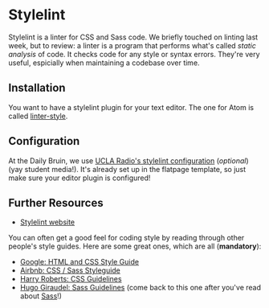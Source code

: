 # Stylelint
Stylelint is a linter for CSS and Sass code. We briefly touched on linting last week, but to review: a linter is a program that performs what's called _static analysis_ of code. It checks code for any style or syntax errors. They're very useful, espicially when maintaining a codebase over time.

## Installation
You want to have a stylelint plugin for your text editor. The one for Atom is called [linter-style](https://atom.io/packages/linter-stylelint).

## Configuration
At the Daily Bruin, we use [UCLA Radio's stylelint configuration](https://github.com/uclaradio/stylelint-config-uclaradio) (_optional_) (yay student media!). It's already set up in the flatpage template, so just make sure your editor plugin is configured!

## Further Resources
- [Stylelint website](https://stylelint.io)

You can often get a good feel for coding style by reading through other people's style guides. Here are some great ones, which are all (**mandatory**):
- [Google: HTML and CSS Style Guide](https://google.github.io/styleguide/htmlcssguide.html)
- [Airbnb: CSS / Sass Styleguide](https://github.com/airbnb/css)
- [Harry Roberts: CSS Guidelines](https://cssguidelin.es)
- [Hugo Giraudel: Sass Guidelines](https://sass-guidelin.es) (come back to this one after you've read about [Sass](week2/sass.md)!)
